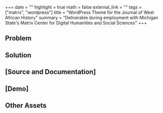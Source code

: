 +++
date = ""
highlight = true
math = false
external_link = ""
tags = ["matrix", "wordpress"]
title = "WordPress Theme for the Journal of West African History"
summary = "Deliverable during employment with Michigan State's Matrix Center for Digital Humanities and Social Sciences"
+++

## Problem

## Solution

## [Source and Documentation]

## [Demo]

## Other Assets

